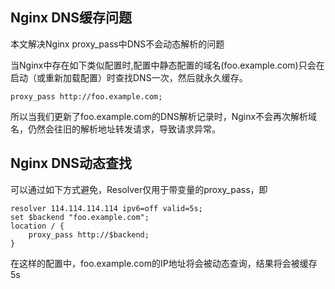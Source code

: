 
## Nginx DNS缓存问题
本文解决Nginx proxy_pass中DNS不会动态解析的问题

当Nginx中存在如下类似配置时,配置中静态配置的域名(foo.example.com)只会在启动（或重新加载配置）时查找DNS一次，然后就永久缓存。  
```
proxy_pass http://foo.example.com;
```  
所以当我们更新了foo.example.com的DNS解析记录时，Nginx不会再次解析域名，仍然会往旧的解析地址转发请求，导致请求异常。  


## Nginx DNS动态查找
可以通过如下方式避免，Resolver仅用于带变量的proxy_pass，即  
```
resolver 114.114.114.114 ipv6=off valid=5s;
set $backend "foo.example.com";
location / {
    proxy_pass http://$backend;
}
```
在这样的配置中，foo.example.com的IP地址将会被动态查询，结果将会被缓存5s